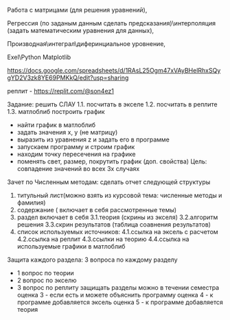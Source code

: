 Работа с матрицами (для решения уравнений),

Регрессия (по заданым данным сделать предсказания)\интерполяция (задать математическим уравнения для данных),

Производная\интеграл\диферинциальное уровнение,

Exel\Python Matplotlib

https://docs.google.com/spreadsheets/d/1RAsL25Ogm47xVAyBHelRhxSQygYD2V3zk8YE69PMKkQ/edit?usp=sharing

реплит - https://replit.com/@son4ez1

Задание: решить СЛАУ
1.1. посчитать в экселе
1.2. посчитать в реплите
1.3. матлоблиб построить график 
- найти график в матлоблиб
- задать значения х, у (не матрицу)
- выразить из уравнения z и задать его в программе
- запускаем программу и строим график
- находим точку пересечения на графике
- поменять свет, размер, покрутить график (доп. свойства)
Цель: совпадение значений во всех 3х случаях

Зачет по Численным методам:
сделать отчет следующей структуры
1. титульный лист(можно взять из курсовой тема: численные методы и фамилия)
2. содержание ( включает в себя рассмотренные темы)
3. раздел включает в себя
   3.1.теория (скрины из экселя)
   3.2.алгоритм решения
   3.3.скрин результатов (таблица соавнения результатов)
4. список используемых источников:
   4.1.ссылка на эксель с расчетом
   4.2.ссылка на реплит
   4.3.ссылки на теорию
   4.4.ссылка на используемые графики в матлоблиб

Защита каждого раздела:
3 вопроса по каждому разделу
- 1 вопрос по теории
- 2 вопрос по экселю
- 3 вопрос по реплиту
защищать разделы можно в течении семестра
оценка 3 - если есть и можете объяснить программу
оценка 4 - к программе добавляется эксель
оценка 5 - к программе добавляется теория
   
   
